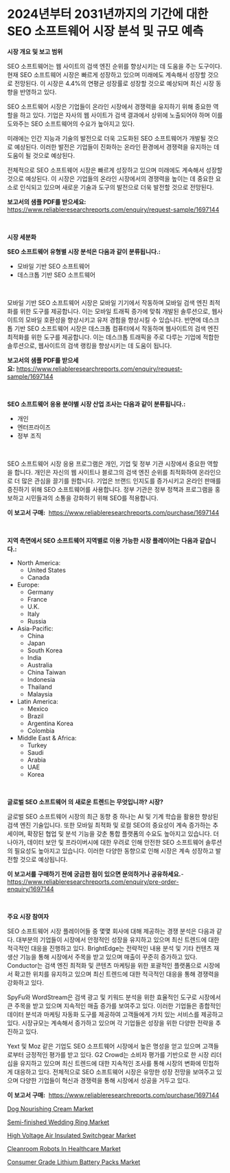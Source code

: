 <p><h1>2024년부터 2031년까지의 기간에 대한 SEO 소프트웨어 시장 분석 및 규모 예측</h1></p><p><strong>시장 개요 및 보고 범위</strong></p>
<p><p>SEO 소프트웨어는 웹 사이트의 검색 엔진 순위를 향상시키는 데 도움을 주는 도구이다. 현재 SEO 소프트웨어 시장은 빠르게 성장하고 있으며 미래에도 계속해서 성장할 것으로 전망된다. 이 시장은 4.4%의 연평균 성장률로 성장할 것으로 예상되며 최신 시장 동향을 반영하고 있다.</p><p>SEO 소프트웨어 시장은 기업들이 온라인 시장에서 경쟁력을 유지하기 위해 중요한 역할을 하고 있다. 기업은 자사의 웹 사이트가 검색 결과에서 상위에 노출되어야 하며 이를 도와주는 SEO 소프트웨어의 수요가 높아지고 있다.</p><p>미래에는 인간 지능과 기술의 발전으로 더욱 고도화된 SEO 소프트웨어가 개발될 것으로 예상된다. 이러한 발전은 기업들이 진화하는 온라인 환경에서 경쟁력을 유지하는 데 도움이 될 것으로 예상된다.</p><p>전체적으로 SEO 소프트웨어 시장은 빠르게 성장하고 있으며 미래에도 계속해서 성장할 것으로 예상된다. 이 시장은 기업들의 온라인 시장에서의 경쟁력을 높이는 데 중요한 요소로 인식되고 있으며 새로운 기술과 도구의 발전으로 더욱 발전할 것으로 전망된다.</p></p>
<p><strong>보고서의 샘플 PDF를 받으세요:</strong> <a href="https://www.reliableresearchreports.com/enquiry/request-sample/1697144">https://www.reliableresearchreports.com/enquiry/request-sample/1697144</a></p>
<p>&nbsp;</p>
<p><strong>시장 세분화</strong></p>
<p><strong>SEO 소프트웨어 유형별 시장 분석은 다음과 같이 분류됩니다.:</strong></p>
<p><ul><li>모바일 기반 SEO 소프트웨어</li><li>데스크톱 기반 SEO 소프트웨어</li></ul></p>
<p>&nbsp;</p>
<p><p>모바일 기반 SEO 소프트웨어 시장은 모바일 기기에서 작동하며 모바일 검색 엔진 최적화를 위한 도구를 제공합니다. 이는 모바일 트래픽 증가에 맞춰 개발된 솔루션으로, 웹사이트의 모바일 호환성을 향상시키고 유저 경험을 향상시킬 수 있습니다. 반면에 데스크톱 기반 SEO 소프트웨어 시장은 데스크톱 컴퓨터에서 작동하며 웹사이트의 검색 엔진 최적화를 위한 도구를 제공합니다. 이는 데스크톱 트래픽을 주로 다루는 기업에 적합한 솔루션으로, 웹사이트의 검색 랭킹을 향상시키는 데 도움이 됩니다.</p></p>
<p><strong>보고서의 샘플 PDF를 받으세요:</strong>&nbsp;<a href="https://www.reliableresearchreports.com/enquiry/request-sample/1697144">https://www.reliableresearchreports.com/enquiry/request-sample/1697144</a></p>
<p>&nbsp;</p>
<p><strong> SEO 소프트웨어 응용 분야별 시장 산업 조사는 다음과 같이 분류됩니다.:</strong></p>
<p><ul><li>개인</li><li>엔터프라이즈</li><li>정부 조직</li></ul></p>
<p>&nbsp;</p>
<p><p>SEO 소프트웨어 시장 응용 프로그램은 개인, 기업 및 정부 기관 시장에서 중요한 역할을 합니다. 개인은 자신의 웹 사이트나 블로그의 검색 엔진 순위를 최적화하여 온라인으로 더 많은 관심을 끌기를 원합니다. 기업은 브랜드 인지도를 증가시키고 온라인 판매를 증진하기 위해 SEO 소프트웨어를 사용합니다. 정부 기관은 정부 정책과 프로그램을 홍보하고 시민들과의 소통을 강화하기 위해 SEO를 적용합니다.</p></p>
<p><strong>이 보고서 구매:</strong>&nbsp; <a href="https://www.reliableresearchreports.com/purchase/1697144">https://www.reliableresearchreports.com/purchase/1697144</a></p>
<p>&nbsp;</p>
<p><strong>지역 측면에서 SEO 소프트웨어 지역별로 이용 가능한 시장 플레이어는 다음과 같습니다.:</strong></p>
<p><ul>
    <li>
        North America:
        <ul>
            <li>United States</li>
            <li>Canada</li>
        </ul>
    </li>
    <li>
        Europe:
        <ul>
            <li>Germany</li>
            <li>France</li>
            <li>U.K.</li>
            <li>Italy</li>
            <li>Russia</li>
        </ul>
    </li>
    <li>
        Asia-Pacific:
        <ul>
            <li>China</li>
            <li>Japan</li>
            <li>South Korea</li>
            <li>India</li>
            <li>Australia</li>
            <li>China Taiwan</li>
            <li>Indonesia</li>
            <li>Thailand</li>
            <li>Malaysia</li>
        </ul>
    </li>
    <li>
        Latin America:
        <ul>
            <li>Mexico</li>
            <li>Brazil</li>
            <li>Argentina Korea</li>
            <li>Colombia</li>
        </ul>
    </li>
    <li>
        Middle East & Africa:
        <ul>
            <li>Turkey</li>
            <li>Saudi</li>
            <li>Arabia</li>
            <li>UAE</li>
            <li>Korea</li>
        </ul>
    </li>
    </ul></p>
<p>&nbsp;</p>
<p><strong>글로벌 SEO 소프트웨어 의 새로운 트렌드는 무엇입니까? 시장?</strong></p>
<p><p>글로벌 SEO 소프트웨어 시장의 최근 동향 중 하나는 AI 및 기계 학습을 활용한 향상된 검색 엔진 기술입니다. 또한 모바일 최적화 및 로컬 SEO의 중요성이 계속 증가하는 추세이며, 확장된 협업 및 분석 기능을 갖춘 통합 플랫폼의 수요도 높아지고 있습니다. 더 나아가, 데이터 보안 및 프라이버시에 대한 우려로 인해 안전한 SEO 소프트웨어 솔루션의 필요성도 높아지고 있습니다. 이러한 다양한 동향으로 인해 시장은 계속 성장하고 발전할 것으로 예상됩니다.</p></p>
<p><strong>이 보고서를 구매하기 전에 궁금한 점이 있으면 문의하거나 공유하세요.</strong>- <a href="https://www.reliableresearchreports.com/enquiry/pre-order-enquiry/1697144">https://www.reliableresearchreports.com/enquiry/pre-order-enquiry/1697144</a></p>
<p>&nbsp;</p>
<p><strong>주요 시장 참여자</strong></p>
<p><p>SEO 소프트웨어 시장 플레이어들 중 몇몇 회사에 대해 제공하는 경쟁 분석은 다음과 같다. 대부분의 기업들이 시장에서 안정적인 성장을 유지하고 있으며 최신 트렌드에 대한 적극적인 대응을 진행하고 있다. BrightEdge는 전략적인 내용 분석 및 기타 컨텐츠 재생산 기능을 통해 시장에서 주목을 받고 있으며 매출이 꾸준히 증가하고 있다. Conductor는 검색 엔진 최적화 및 콘텐츠 마케팅을 위한 포괄적인 플랫폼으로 시장에서 확고한 위치를 유지하고 있으며 최신 트렌드에 대한 적극적인 대응을 통해 경쟁력을 강화하고 있다. </p><p>SpyFu와 WordStream은 검색 광고 및 키워드 분석을 위한 효율적인 도구로 시장에서 큰 주목을 받고 있으며 지속적인 매출 증가를 보여주고 있다. 이러한 기업들은 종합적인 데이터 분석과 마케팅 자동화 도구를 제공하여 고객들에게 가치 있는 서비스를 제공하고 있다. 시장규모는 계속해서 증가하고 있으며 각 기업들은 성장을 위한 다양한 전략을 추진하고 있다. </p><p>Yext 및 Moz 같은 기업도 SEO 소프트웨어 시장에서 높은 명성을 얻고 있으며 고객들로부터 긍정적인 평가를 받고 있다. G2 Crowd는 소비자 평가를 기반으로 한 시장 리더십을 유지하고 있으며 최신 트렌드에 대한 지속적인 조사를 통해 시장의 변화에 민첩하게 대응하고 있다. 전체적으로 SEO 소프트웨어 시장은 유망한 성장 전망을 보여주고 있으며 다양한 기업들이 혁신과 경쟁력을 통해 시장에서 성공을 거두고 있다.</p></p>
<p><strong>이 보고서 구매:</strong>&nbsp;&nbsp;<a href="https://www.reliableresearchreports.com/purchase/1697144">https://www.reliableresearchreports.com/purchase/1697144</a></p>
<p><p><a href="https://view.publitas.com/reportprime-1/dog-nourishing-cream-market-share-market-new-trends-analysis-report-by-type-by-application-by-end-use-by-region-and-segment-forecasts-2024-2031/">Dog Nourishing Cream Market</a></p><p><a href="https://view.publitas.com/reportprime-1/semi-finished-wedding-ring-market-size-and-growth-market-segmentation-regional-and-country-breakdowns-and-market-trends-for-period-from-2024-2031/">Semi-finished Wedding Ring Market</a></p><p><a href="https://github.com/nicoletavirag/Market-Research-Report-List-2/blob/main/high-voltage-air-insulated-switchgear-market.md">High Voltage Air Insulated Switchgear Market</a></p><p><a href="https://lydian-appliance-61d.notion.site/Cleanroom-Robots-In-Healthcare-Market-Size-Growth-and-Forecast-from-2024-2031-42b92d52ed2c45f4a1dd1d1253ac008b">Cleanroom Robots In Healthcare Market</a></p><p><a href="https://github.com/redneck06/Market-Research-Report-List-2/blob/main/consumer-grade-lithium-battery-packs-market.md">Consumer Grade Lithium Battery Packs Market</a></p></p>

